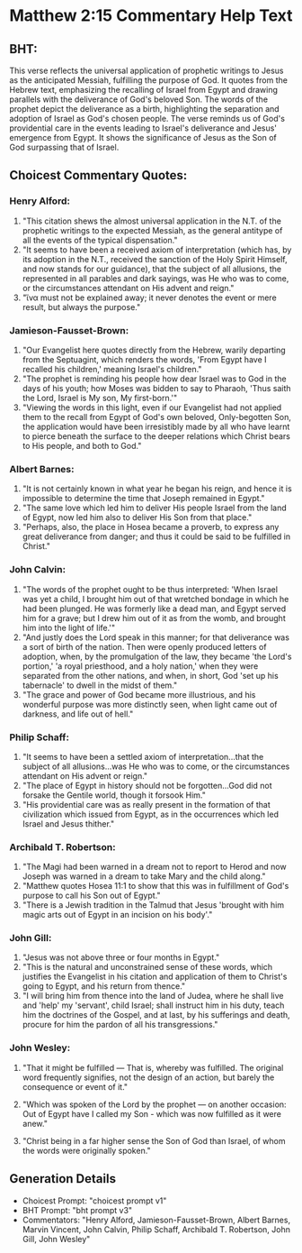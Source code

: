 # Matthew 2:15 Commentary Help Text

## BHT:
This verse reflects the universal application of prophetic writings to Jesus as the anticipated Messiah, fulfilling the purpose of God. It quotes from the Hebrew text, emphasizing the recalling of Israel from Egypt and drawing parallels with the deliverance of God's beloved Son. The words of the prophet depict the deliverance as a birth, highlighting the separation and adoption of Israel as God's chosen people. The verse reminds us of God's providential care in the events leading to Israel's deliverance and Jesus' emergence from Egypt. It shows the significance of Jesus as the Son of God surpassing that of Israel.

## Choicest Commentary Quotes:
### Henry Alford:
1. "This citation shews the almost universal application in the N.T. of the prophetic writings to the expected Messiah, as the general antitype of all the events of the typical dispensation."
2. "It seems to have been a received axiom of interpretation (which has, by its adoption in the N.T., received the sanction of the Holy Spirit Himself, and now stands for our guidance), that the subject of all allusions, the represented in all parables and dark sayings, was He who was to come, or the circumstances attendant on His advent and reign."
3. "ἵνα must not be explained away; it never denotes the event or mere result, but always the purpose."

### Jamieson-Fausset-Brown:
1. "Our Evangelist here quotes directly from the Hebrew, warily departing from the Septuagint, which renders the words, 'From Egypt have I recalled his children,' meaning Israel's children."
2. "The prophet is reminding his people how dear Israel was to God in the days of his youth; how Moses was bidden to say to Pharaoh, 'Thus saith the Lord, Israel is My son, My first-born.'"
3. "Viewing the words in this light, even if our Evangelist had not applied them to the recall from Egypt of God's own beloved, Only-begotten Son, the application would have been irresistibly made by all who have learnt to pierce beneath the surface to the deeper relations which Christ bears to His people, and both to God."

### Albert Barnes:
1. "It is not certainly known in what year he began his reign, and hence it is impossible to determine the time that Joseph remained in Egypt."
2. "The same love which led him to deliver His people Israel from the land of Egypt, now led him also to deliver His Son from that place."
3. "Perhaps, also, the place in Hosea became a proverb, to express any great deliverance from danger; and thus it could be said to be fulfilled in Christ."

### John Calvin:
1. "The words of the prophet ought to be thus interpreted: 'When Israel was yet a child, I brought him out of that wretched bondage in which he had been plunged. He was formerly like a dead man, and Egypt served him for a grave; but I drew him out of it as from the womb, and brought him into the light of life.'" 
2. "And justly does the Lord speak in this manner; for that deliverance was a sort of birth of the nation. Then were openly produced letters of adoption, when, by the promulgation of the law, they became 'the Lord's portion,' 'a royal priesthood, and a holy nation,' when they were separated from the other nations, and when, in short, God 'set up his tabernacle' to dwell in the midst of them."
3. "The grace and power of God became more illustrious, and his wonderful purpose was more distinctly seen, when light came out of darkness, and life out of hell."

### Philip Schaff:
1. "It seems to have been a settled axiom of interpretation...that the subject of all allusions...was He who was to come, or the circumstances attendant on His advent or reign." 
2. "The place of Egypt in history should not be forgotten...God did not forsake the Gentile world, though it forsook Him."
3. "His providential care was as really present in the formation of that civilization which issued from Egypt, as in the occurrences which led Israel and Jesus thither."

### Archibald T. Robertson:
1. "The Magi had been warned in a dream not to report to Herod and now Joseph was warned in a dream to take Mary and the child along." 
2. "Matthew quotes Hosea 11:1 to show that this was in fulfillment of God's purpose to call his Son out of Egypt." 
3. "There is a Jewish tradition in the Talmud that Jesus 'brought with him magic arts out of Egypt in an incision on his body'."

### John Gill:
1. "Jesus was not above three or four months in Egypt."
2. "This is the natural and unconstrained sense of these words, which justifies the Evangelist in his citation and application of them to Christ's going to Egypt, and his return from thence."
3. "I will bring him from thence into the land of Judea, where he shall live and 'help' my 'servant', child Israel; shall instruct him in his duty, teach him the doctrines of the Gospel, and at last, by his sufferings and death, procure for him the pardon of all his transgressions."

### John Wesley:
1. "That it might be fulfilled — That is, whereby was fulfilled. The original word frequently signifies, not the design of an action, but barely the consequence or event of it." 

2. "Which was spoken of the Lord by the prophet — on another occasion: Out of Egypt have I called my Son - which was now fulfilled as it were anew." 

3. "Christ being in a far higher sense the Son of God than Israel, of whom the words were originally spoken."


## Generation Details
- Choicest Prompt: "choicest prompt v1"
- BHT Prompt: "bht prompt v3"
- Commentators: "Henry Alford, Jamieson-Fausset-Brown, Albert Barnes, Marvin Vincent, John Calvin, Philip Schaff, Archibald T. Robertson, John Gill, John Wesley"

